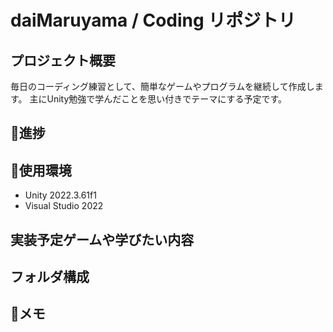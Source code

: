 # daiMaruyama / Coding リポジトリ

## プロジェクト概要
毎日のコーディング練習として、簡単なゲームやプログラムを継続して作成します。
主にUnity勉強で学んだことを思い付きでテーマにする予定です。

## 📌進捗

## 🔧使用環境
 - Unity 2022.3.61f1
 - Visual Studio 2022

## 実装予定ゲームや学びたい内容

## フォルダ構成

## 📝メモ
